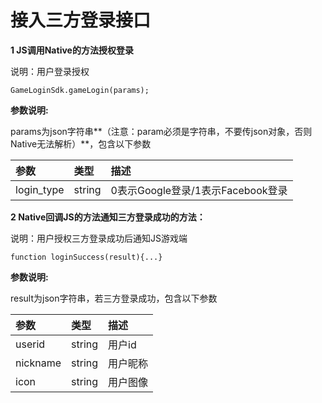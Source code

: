 # 接入三方登录接口

**1 JS调用Native的方法授权登录**

说明：用户登录授权

```text
GameLoginSdk.gameLogin(params);
```

**参数说明:**

params为json字符串**（注意：param必须是字符串，不要传json对象，否则Native无法解析）**，包含以下参数

| 参数 | 类型 | 描述 |
| :--- | :--- | :--- |
| login\_type | string | 0表示Google登录/1表示Facebook登录 |

**2 Native回调JS的方法通知三方登录成功的方法：**

说明：用户授权三方登录成功后通知JS游戏端

`function loginSuccess(result){...}`

**参数说明:**

result为json字符串，若三方登录成功，包含以下参数

| 参数 | 类型 | 描述 |
| :--- | :--- | :--- |
| userid | string | 用户id |
| nickname | string | 用户昵称 |
| icon | string | 用户图像 |

